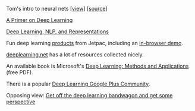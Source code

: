 Tom's intro to neural nets [[view](https://rawgit.com/Gimperion/neuralnet/master/index.html)] [[source](https://github.com/Gimperion/neuralnet/)]

[A Primer on Deep Learning](http://www.datarobot.com/blog/a-primer-on-deep-learning/)

[Deep Learning, NLP, and Representations](http://colah.github.io/posts/2014-07-NLP-RNNs-Representations/)

Fun deep learning [products](https://www.jetpac.com/deepbelief) from Jetpac, including an [in-browser demo](https://www.jetpac.com/deepbeliefdemo).

[deeplearning.net](http://deeplearning.net/) has a lot of resources collected nicely.

An available book is Microsoft's [Deep Learning: Methods and Applications](http://research.microsoft.com/pubs/209355/NOW-Book-Revised-Feb2014-online.pdf) (free PDF).

There is a popular [Deep Learning Google Plus Community](https://plus.google.com/communities/112866381580457264725).

Opposing view: [Get off the deep learning bandwagon and get some perspective](http://www.pyimagesearch.com/2014/06/09/get-deep-learning-bandwagon-get-perspective/)

